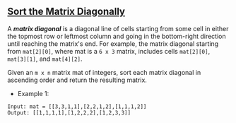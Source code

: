 ## [Sort the Matrix Diagonally](https://leetcode.com/problems/sort-the-matrix-diagonally/)

A ***matrix diagonal*** is a diagonal line of cells starting from some cell in either the topmost row or leftmost column and going in the bottom-right direction until reaching the matrix's end. For example, the matrix diagonal starting from `mat[2][0]`, where mat is a `6 x 3` matrix, includes cells `mat[2][0]`, `mat[3][1]`, and `mat[4][2]`.

Given an `m x n` matrix mat of integers, sort each matrix diagonal in ascending order and return the resulting matrix.

- Example 1:
```
Input: mat = [[3,3,1,1],[2,2,1,2],[1,1,1,2]]
Output: [[1,1,1,1],[1,2,2,2],[1,2,3,3]]
```